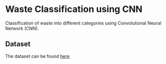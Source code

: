 # Waste Classification using CNN 

Classification of waste into different categories using Convolutional Neural Network (CNN).
## Dataset
The dataset can be found [here](https://www.kaggle.com/datasets/techsash/waste-classification-data/data)
